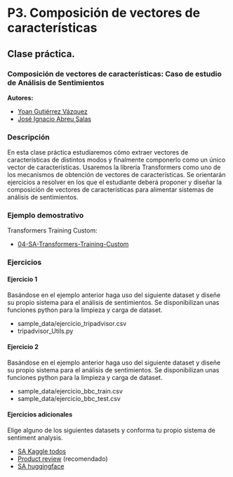
P3. Composición de vectores de características
====================================

## **Clase práctica.**

### Composición de vectores de características: Caso de estudio de Análisis de Sentimientos

**Autores:**

- [Yoan Gutiérrez Vázquez][yoan]
- [José Ignacio Abreu Salas][abreu]

### Descripción

En esta clase práctica estudiaremos cómo extraer vectores de  características de distintos modos y finalmente componerlo como un único vector de características. Usaremos la librería Transformers como uno de los mecanismos de obtención de vectores de características.
Se orientarán ejercicios a resolver en los que el estudiante deberá proponer y diseñar la composición de vectores de  características para alimentar sistemas de análisis de sentimientos.

### Ejemplo demostrativo

Transformers Training Custom:

- [04-SA-Transformers-Training-Custom]

### Ejercicios

#### Ejercicio 1

Basándose en el ejemplo anterior haga uso del siguiente dataset y diseñe su propio sistema para el análisis de sentimientos. Se disponibilizan unas funciones python para la limpieza y carga de dataset.

- sample_data/ejercicio_tripadvisor.csv
- tripadvisor_Utils.py

#### Ejercicio 2

Basándose en el ejemplo anterior haga uso del siguiente dataset y diseñe su propio sistema para el análisis de sentimientos. Se disponibilizan unas funciones python para la limpieza y carga de dataset.

- sample_data/ejercicio_bbc_train.csv
- sample_data/ejercicio_bbc_test.csv

#### Ejercicios adicionales

Elige alguno de los siguientes datasets y conforma tu propio sistema de sentiment analysis.

- [SA Kaggle todos][kaggle]
- [Product review][product] (recomendado)
- [SA huggingface][huggingface]

[huggingface]: https://huggingface.co/datasets?search=sentiment
[product]: https://www.kaggle.com/arbazkhan971/product-sentiment-analysis
[kaggle]: https://www.kaggle.com/search?q=sentiment+analysis+in%3Adatasets

[04-SA-Transformers-Training-Custom]: https://github.com/TeachingTextMining/TextClassification/tree/main/04-SA-Transformers-Training-Custom


[yoan]: https://orcid.org/0000-0002-4052-7427
[abreu]: https://orcid.org/0000-0002-4637-4206